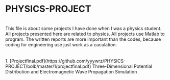 # PHYSICS-PROJECT

<br>
This file is about some projects I have done when I was a physics student.
All projects presented here are related to physics.
All projects use Matlab to program.
The written reports are more important than the codes, because coding for engineering use just work as a caculation.
<br>
<br>
<br>
1. [Projectfinal.pdf](https://github.com/yyywrz/PHYSICS-PROJECT/bolb/master/1/projectfinal.pdf) 
Three-Dimensional Potential Distribution and Electromagnetic Wave Propagation Simulation
<br><br>
  
